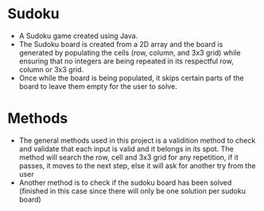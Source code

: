 # Sudoku
- A Sudoku game created using Java.
- The Sudoku board is created from a 2D array and the board is generated by populating the cells (row, column, and 3x3 grid) while ensuring that no integers are being repeated in its respectful row, column or 3x3 grid.
- Once while the board is being populated, it skips certain parts of the board to leave them empty for the user to solve.
# Methods
- The general methods used in this project is a validition method to check and validate that each input is valid and it belongs in its spot. The method will search the row, cell and 3x3 grid for any repetition, if it passes, it moves to the next step, else it will ask for another try from the user
- Another method is to check if the sudoku board has been solved (finished in this case since there will only be one solution per sudoku board)

